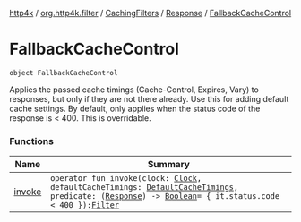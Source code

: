 [http4k](../../../../index.md) / [org.http4k.filter](../../../index.md) / [CachingFilters](../../index.md) / [Response](../index.md) / [FallbackCacheControl](./index.md)

# FallbackCacheControl

`object FallbackCacheControl`

Applies the passed cache timings (Cache-Control, Expires, Vary) to responses, but only if they are not there already.
Use this for adding default cache settings.
By default, only applies when the status code of the response is &lt; 400. This is overridable.

### Functions

| Name | Summary |
|---|---|
| [invoke](invoke.md) | `operator fun invoke(clock: `[`Clock`](https://docs.oracle.com/javase/9/docs/api/java/time/Clock.html)`, defaultCacheTimings: `[`DefaultCacheTimings`](../../../-default-cache-timings/index.md)`, predicate: (`[`Response`](../../../../org.http4k.core/-response/index.md)`) -> `[`Boolean`](https://kotlinlang.org/api/latest/jvm/stdlib/kotlin/-boolean/index.html)` = { it.status.code < 400 }): `[`Filter`](../../../../org.http4k.core/-filter/index.md) |
